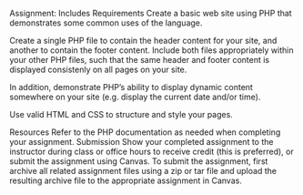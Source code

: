 Assignment: Includes
Requirements
Create a basic web site using PHP that demonstrates some common uses of the language.

Create a single PHP file to contain the header content for your site, and another to contain the footer content. Include both files appropriately within your other PHP files, such that the same header and footer content is displayed consistenly on all pages on your site.

In addition, demonstrate PHP’s ability to display dynamic content somewhere on your site (e.g. display the current date and/or time).

Use valid HTML and CSS to structure and style your pages.

Resources
Refer to the PHP documentation  as needed when completing your assignment.
Submission
Show your completed assignment to the instructor during class or office hours to receive credit (this is preferred), or submit the assignment using Canvas. To submit the assignment, first archive all related assignment files using a zip or tar file and upload the resulting archive file to the appropriate assignment in Canvas.